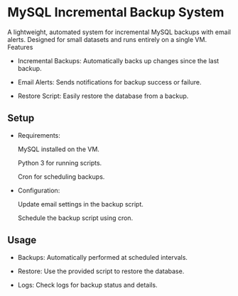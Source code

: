 
# MySQL Incremental Backup System

A lightweight, automated system for incremental MySQL backups with email alerts. Designed for small datasets and runs entirely on a single VM.
Features

* Incremental Backups: Automatically backs up changes since the last backup.

* Email Alerts: Sends notifications for backup success or failure.

* Restore Script: Easily restore the database from a backup.

## Setup

* Requirements:

  MySQL installed on the VM.

  Python 3 for running scripts.

  Cron for scheduling backups.

* Configuration:
  
  Update email settings in the backup script.

  Schedule the backup script using cron.

## Usage

* Backups: Automatically performed at scheduled intervals.

* Restore: Use the provided script to restore the database.

* Logs: Check logs for backup status and details.
